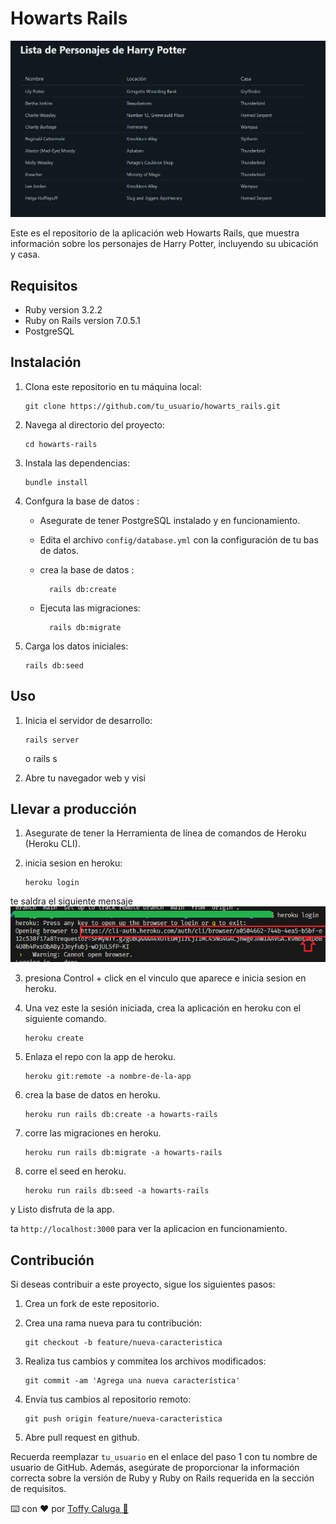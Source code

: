 # Howarts Rails

![img de index](https://github.com/toffycaluga/howarts_rails/blob/main/app/assets/images/howarts_rails_1.png)

Este es el repositorio de la aplicación web Howarts Rails, que muestra información sobre los personajes de Harry Potter, incluyendo su ubicación y casa.

## Requisitos

- Ruby version 3.2.2
- Ruby on Rails version 7.0.5.1
- PostgreSQL

## Instalación

1.  Clona este repositorio en tu máquina local:

        git clone https://github.com/tu_usuario/howarts_rails.git

2.  Navega al directorio del proyecto:

        cd howarts-rails

3.  Instala las dependencias:

        bundle install

4.  Confgura la base de datos :

    - Asegurate de tener PostgreSQL instalado y en funcionamiento.
    - Edita el archivo `config/database.yml` con la configuración de tu bas de datos.
    - crea la base de datos :

            rails db:create

    - Ejecuta las migraciones:

            rails db:migrate

5.  Carga los datos iniciales:

        rails db:seed

## Uso

1.  Inicia el servidor de desarrollo:

        rails server

    o
    rails s

2.  Abre tu navegador web y visi

## Llevar a producción

1.  Asegurate de tener la Herramienta de línea de comandos de Heroku (Heroku CLI).

2.  inicia sesion en heroku:

        heroku login

te saldra el siguiente mensaje
![img de index](https://github.com/toffycaluga/howarts_rails/blob/main/app/assets/images/heroku_1.png)

3.  presiona Control + click en el vinculo que aparece e inicia sesion en heroku.

4.  Una vez este la sesión iniciada, crea la aplicación en heroku con el siguiente comando.

        heroku create

5.  Enlaza el repo con la app de heroku.

        heroku git:remote -a nombre-de-la-app

6.  crea la base de datos en heroku.

        heroku run rails db:create -a howarts-rails

7.  corre las migraciones en heroku.

        heroku run rails db:migrate -a howarts-rails

8.  corre el seed en heroku.

        heroku run rails db:seed -a howarts-rails

y Listo disfruta de la app.

ta `http://localhost:3000` para ver la aplicacion en funcionamiento.

## Contribución

Si deseas contribuir a este proyecto, sigue los siguientes pasos:

1.  Crea un fork de este repositorio.

2.  Crea una rama nueva para tu contribución:

        git checkout -b feature/nueva-caracteristica

3.  Realiza tus cambios y commitea los archivos modificados:

        git commit -am 'Agrega una nueva característica'

4.  Envía tus cambios al repositorio remoto:

        git push origin feature/nueva-caracteristica

5.  Abre pull request en github.

Recuerda reemplazar `tu_usuario` en el enlace del paso 1 con tu nombre de usuario de GitHub. Además, asegúrate de proporcionar la información correcta sobre la versión de Ruby y Ruby on Rails requerida en la sección de requisitos.

⌨️ con ❤️ por [Toffy Caluga 🤡](https://github.com/toffycaluga)
